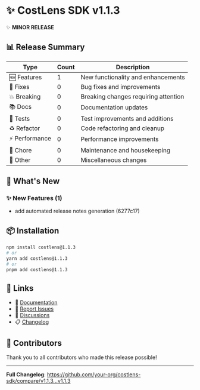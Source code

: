 # ✨ CostLens SDK v1.1.3

✨ **MINOR RELEASE**

## 📊 Release Summary

| Type | Count | Description |
|------|-------|-------------|
| 🆕 Features | 1 | New functionality and enhancements |
| 🐛 Fixes | 0 | Bug fixes and improvements |
| 💥 Breaking | 0 | Breaking changes requiring attention |
| 📚 Docs | 0 | Documentation updates |
| 🧪 Tests | 0 | Test improvements and additions |
| ♻️ Refactor | 0 | Code refactoring and cleanup |
| ⚡ Performance | 0 | Performance improvements |
| 🔧 Chore | 0 | Maintenance and housekeeping |
| 📝 Other | 0 | Miscellaneous changes |

## 🎯 What's New

### ✨ New Features (1)

- add automated release notes generation (6277c17)

## 📦 Installation

```bash
npm install costlens@1.1.3
# or
yarn add costlens@1.1.3
# or
pnpm add costlens@1.1.3
```

## 🔗 Links

- 📖 [Documentation](https://github.com/your-org/costlens-sdk/blob/main/README.md)
- 🐛 [Report Issues](https://github.com/your-org/costlens-sdk/issues)
- 💬 [Discussions](https://github.com/your-org/costlens-sdk/discussions)
- 📋 [Changelog](https://github.com/your-org/costlens-sdk/blob/main/CHANGELOG.md)

## 🙏 Contributors

Thank you to all contributors who made this release possible!

---

**Full Changelog**: https://github.com/your-org/costlens-sdk/compare/v1.1.3...v1.1.3
